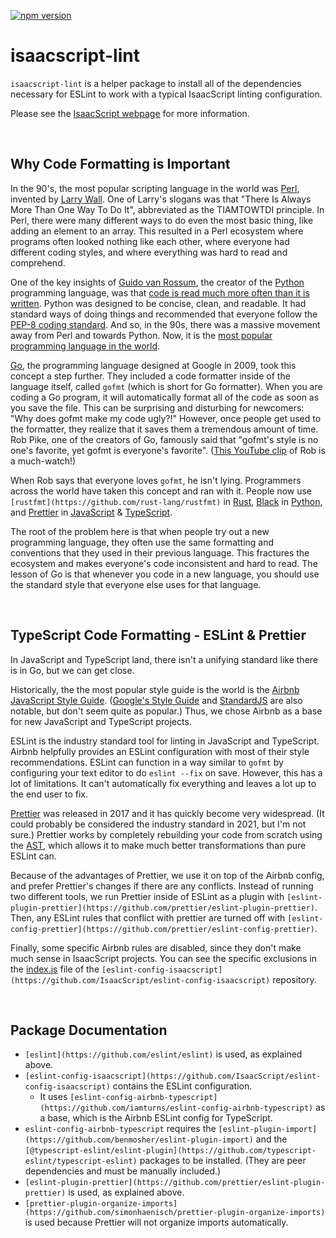 [![npm version](https://img.shields.io/npm/v/isaacscript-lint.svg)](https://www.npmjs.com/package/isaacscript-lint)

# isaacscript-lint

`isaacscript-lint` is a helper package to install all of the dependencies necessary for ESLint to work with a typical IsaacScript linting configuration.

Please see the [IsaacScript webpage](https://isaacscript.github.io/) for more information.

<br />

## Why Code Formatting is Important

In the 90's, the most popular scripting language in the world was [Perl](https://www.perl.org/), invented by [Larry Wall](https://en.wikipedia.org/wiki/Larry_Wall). One of Larry's slogans was that "There Is Always More Than One Way To Do It", abbreviated as the TIAMTOWTDI principle. In Perl, there were many different ways to do even the most basic thing, like adding an element to an array. This resulted in a Perl ecosystem where programs often looked nothing like each other, where everyone had different coding styles, and where everything was hard to read and comprehend.

One of the key insights of [Guido van Rossum](https://en.wikipedia.org/wiki/Guido_van_Rossum), the creator of the [Python](https://www.python.org/) programming language, was that [code is read much more often than it is written](https://www.python.org/dev/peps/pep-0008/). Python was designed to be concise, clean, and readable. It had standard ways of doing things and recommended that everyone follow the [PEP-8 coding standard](https://www.python.org/dev/peps/pep-0008/). And so, in the 90s, there was a massive movement away from Perl and towards Python. Now, it is the [most popular programming language in the world](https://pypl.github.io/PYPL.html).

[Go](https://golang.org/), the programming language designed at Google in 2009, took this concept a step further. They included a code formatter inside of the language itself, called `gofmt` (which is short for Go formatter). When you are coding a Go program, it will automatically format all of the code as soon as you save the file. This can be surprising and disturbing for newcomers: "Why does gofmt make my code ugly?!" However, once people get used to the formatter, they realize that it saves them a tremendous amount of time. Rob Pike, one of the creators of Go, famously said that "gofmt's style is no one's favorite, yet gofmt is everyone's favorite". ([This YouTube clip](https://www.youtube.com/watch?v=PAAkCSZUG1c&t=523s) of Rob is a much-watch!)

When Rob says that everyone loves `gofmt`, he isn't lying. Programmers across the world have taken this concept and ran with it. People now use `[rustfmt](https://github.com/rust-lang/rustfmt)` in [Rust](https://www.rust-lang.org/), [Black](https://github.com/psf/black) in [Python](https://www.python.org/), and [Prettier](https://prettier.io/) in [JavaScript](https://www.javascript.com/) & [TypeScript](https://www.typescriptlang.org/).

The root of the problem here is that when people try out a new programming language, they often use the same formatting and conventions that they used in their previous language. This fractures the ecosystem and makes everyone's code inconsistent and hard to read. The lesson of Go is that whenever you code in a new language, you should use the standard style that everyone else uses for that language.

<br />

## TypeScript Code Formatting - ESLint & Prettier

In JavaScript and TypeScript land, there isn't a unifying standard like there is in Go, but we can get close.

Historically, the the most popular style guide is the world is the [Airbnb JavaScript Style Guide](https://github.com/airbnb/javascript). ([Google's Style Guide](https://google.github.io/styleguide/jsguide.html) and [StandardJS](https://standardjs.com/) are also notable, but don't seem quite as popular.) Thus, we chose Airbnb as a base for new JavaScript and TypeScript projects.

ESLint is the industry standard tool for linting in JavaScript and TypeScript. Airbnb helpfully provides an ESLint configuration with most of their style recommendations. ESLint can function in a way similar to `gofmt` by configuring your text editor to do `eslint --fix` on save. However, this has a lot of limitations. It can't automatically fix everything and leaves a lot up to the end user to fix.

[Prettier](https://prettier.io/) was released in 2017 and it has quickly become very widespread. (It could probably be considered the industry standard in 2021, but I'm not sure.) Prettier works by completely rebuilding your code from scratch using the [AST](https://en.wikipedia.org/wiki/Abstract_syntax_tree), which allows it to make much better transformations than pure ESLint can.

Because of the advantages of Prettier, we use it on top of the Airbnb config, and prefer Prettier's changes if there are any conflicts. Instead of running two different tools, we run Prettier inside of ESLint as a plugin with `[eslint-plugin-prettier](https://github.com/prettier/eslint-plugin-prettier)`. Then, any ESLint rules that conflict with prettier are turned off with `[eslint-config-prettier](https://github.com/prettier/eslint-config-prettier)`.

Finally, some specific Airbnb rules are disabled, since they don't make much sense in IsaacScript projects. You can see the specific exclusions in the [index.js](https://github.com/IsaacScript/eslint-config-isaacscript/blob/main/index.js) file of the `[eslint-config-isaacscript](https://github.com/IsaacScript/eslint-config-isaacscript)` repository.

<br />

## Package Documentation

- `[eslint](https://github.com/eslint/eslint)` is used, as explained above.
- `[eslint-config-isaacscript](https://github.com/IsaacScript/eslint-config-isaacscript)` contains the ESLint configuration.
  - It uses `[eslint-config-airbnb-typescript](https://github.com/iamturns/eslint-config-airbnb-typescript)` as a base, which is the Airbnb ESLint config for TypeScript.
- `eslint-config-airbnb-typescript` requires the `[eslint-plugin-import](https://github.com/benmosher/eslint-plugin-import)` and the `[@typescript-eslint/eslint-plugin](https://github.com/typescript-eslint/typescript-eslint)` packages to be installed. (They are peer dependencies and must be manually included.)
- `[eslint-plugin-prettier](https://github.com/prettier/eslint-plugin-prettier)` is used, as explained above.
- `[prettier-plugin-organize-imports](https://github.com/simonhaenisch/prettier-plugin-organize-imports)` is used because Prettier will not organize imports automatically.

<br />
